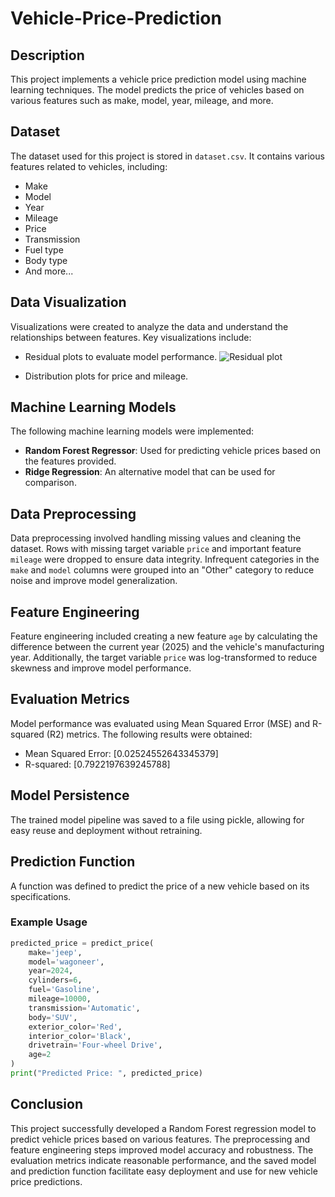 # Vehicle-Price-Prediction

## Description
This project implements a vehicle price prediction model using machine learning techniques. The model predicts the price of vehicles based on various features such as make, model, year, mileage, and more.

## Dataset
The dataset used for this project is stored in `dataset.csv`. It contains various features related to vehicles, including:
- Make
- Model
- Year
- Mileage
- Price
- Transmission
- Fuel type
- Body type
- And more...

## Data Visualization
Visualizations were created to analyze the data and understand the relationships between features. Key visualizations include:
- Residual plots to evaluate model performance.
  ![Residual plot](https://github.com/user-attachments/assets/79c2e83c-6289-45f0-9243-b805bb89cf10)

- Distribution plots for price and mileage.

## Machine Learning Models
The following machine learning models were implemented:
- **Random Forest Regressor**: Used for predicting vehicle prices based on the features provided.
- **Ridge Regression**: An alternative model that can be used for comparison.

## Data Preprocessing
Data preprocessing involved handling missing values and cleaning the dataset. Rows with missing target variable `price` and important feature `mileage` were dropped to ensure data integrity. Infrequent categories in the `make` and `model` columns were grouped into an "Other" category to reduce noise and improve model generalization.

## Feature Engineering
Feature engineering included creating a new feature `age` by calculating the difference between the current year (2025) and the vehicle's manufacturing year. Additionally, the target variable `price` was log-transformed to reduce skewness and improve model performance.


## Evaluation Metrics
Model performance was evaluated using Mean Squared Error (MSE) and R-squared (R2) metrics. The following results were obtained:
- Mean Squared Error: [0.02524552643345379]
- R-squared: [0.7922197639245788]

## Model Persistence
The trained model pipeline was saved to a file using pickle, allowing for easy reuse and deployment without retraining.

## Prediction Function
A function was defined to predict the price of a new vehicle based on its specifications. 

### Example Usage
```python
predicted_price = predict_price(
    make='jeep',
    model='wagoneer',
    year=2024,
    cylinders=6,
    fuel='Gasoline',
    mileage=10000,
    transmission='Automatic',
    body='SUV',
    exterior_color='Red',
    interior_color='Black',
    drivetrain='Four-wheel Drive',
    age=2
)
print("Predicted Price: ", predicted_price)
```
## Conclusion
This project successfully developed a Random Forest regression model to predict vehicle prices based on various features. The preprocessing and feature engineering steps improved model accuracy and robustness. The evaluation metrics indicate reasonable performance, and the saved model and prediction function facilitate easy deployment and use for new vehicle price predictions.

